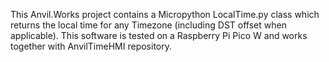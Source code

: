 This Anvil.Works project contains a Micropython LocalTime.py class which returns the local time for any Timezone (including DST offset when applicable).
This software is tested on a Raspberry Pi Pico W and works together with AnvilTimeHMI repository.
